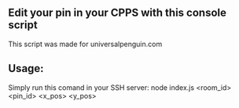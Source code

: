 
Edit your pin in your CPPS with this console script 
--
This script was made for universalpenguin.com



## Usage:
Simply run this comand in your SSH server: node index.js <room_id> <pin_id> <x_pos> <y_pos>


